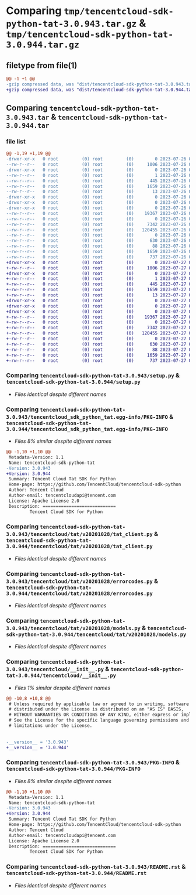 # Comparing `tmp/tencentcloud-sdk-python-tat-3.0.943.tar.gz` & `tmp/tencentcloud-sdk-python-tat-3.0.944.tar.gz`

## filetype from file(1)

```diff
@@ -1 +1 @@
-gzip compressed data, was "dist/tencentcloud-sdk-python-tat-3.0.943.tar", last modified: Wed Jul 26 00:44:21 2023, max compression
+gzip compressed data, was "dist/tencentcloud-sdk-python-tat-3.0.944.tar", last modified: Thu Jul 27 02:23:19 2023, max compression
```

## Comparing `tencentcloud-sdk-python-tat-3.0.943.tar` & `tencentcloud-sdk-python-tat-3.0.944.tar`

### file list

```diff
@@ -1,19 +1,19 @@
-drwxr-xr-x   0 root         (0) root         (0)        0 2023-07-26 00:44:21.000000 tencentcloud-sdk-python-tat-3.0.943/
--rw-r--r--   0 root         (0) root         (0)     1006 2023-07-26 00:44:20.000000 tencentcloud-sdk-python-tat-3.0.943/setup.py
-drwxr-xr-x   0 root         (0) root         (0)        0 2023-07-26 00:44:21.000000 tencentcloud-sdk-python-tat-3.0.943/tencentcloud_sdk_python_tat.egg-info/
--rw-r--r--   0 root         (0) root         (0)        1 2023-07-26 00:44:21.000000 tencentcloud-sdk-python-tat-3.0.943/tencentcloud_sdk_python_tat.egg-info/dependency_links.txt
--rw-r--r--   0 root         (0) root         (0)      445 2023-07-26 00:44:21.000000 tencentcloud-sdk-python-tat-3.0.943/tencentcloud_sdk_python_tat.egg-info/SOURCES.txt
--rw-r--r--   0 root         (0) root         (0)     1659 2023-07-26 00:44:21.000000 tencentcloud-sdk-python-tat-3.0.943/tencentcloud_sdk_python_tat.egg-info/PKG-INFO
--rw-r--r--   0 root         (0) root         (0)       13 2023-07-26 00:44:21.000000 tencentcloud-sdk-python-tat-3.0.943/tencentcloud_sdk_python_tat.egg-info/top_level.txt
-drwxr-xr-x   0 root         (0) root         (0)        0 2023-07-26 00:44:21.000000 tencentcloud-sdk-python-tat-3.0.943/tencentcloud/
-drwxr-xr-x   0 root         (0) root         (0)        0 2023-07-26 00:44:21.000000 tencentcloud-sdk-python-tat-3.0.943/tencentcloud/tat/
-drwxr-xr-x   0 root         (0) root         (0)        0 2023-07-26 00:44:21.000000 tencentcloud-sdk-python-tat-3.0.943/tencentcloud/tat/v20201028/
--rw-r--r--   0 root         (0) root         (0)    19367 2023-07-26 00:44:20.000000 tencentcloud-sdk-python-tat-3.0.943/tencentcloud/tat/v20201028/tat_client.py
--rw-r--r--   0 root         (0) root         (0)        0 2023-07-26 00:44:20.000000 tencentcloud-sdk-python-tat-3.0.943/tencentcloud/tat/v20201028/__init__.py
--rw-r--r--   0 root         (0) root         (0)     7342 2023-07-26 00:44:20.000000 tencentcloud-sdk-python-tat-3.0.943/tencentcloud/tat/v20201028/errorcodes.py
--rw-r--r--   0 root         (0) root         (0)   120455 2023-07-26 00:44:20.000000 tencentcloud-sdk-python-tat-3.0.943/tencentcloud/tat/v20201028/models.py
--rw-r--r--   0 root         (0) root         (0)        0 2023-07-26 00:44:20.000000 tencentcloud-sdk-python-tat-3.0.943/tencentcloud/tat/__init__.py
--rw-r--r--   0 root         (0) root         (0)      630 2023-07-26 00:44:20.000000 tencentcloud-sdk-python-tat-3.0.943/tencentcloud/__init__.py
--rw-r--r--   0 root         (0) root         (0)       88 2023-07-26 00:44:21.000000 tencentcloud-sdk-python-tat-3.0.943/setup.cfg
--rw-r--r--   0 root         (0) root         (0)     1659 2023-07-26 00:44:21.000000 tencentcloud-sdk-python-tat-3.0.943/PKG-INFO
--rw-r--r--   0 root         (0) root         (0)      737 2023-07-26 00:44:20.000000 tencentcloud-sdk-python-tat-3.0.943/README.rst
+drwxr-xr-x   0 root         (0) root         (0)        0 2023-07-27 02:23:19.000000 tencentcloud-sdk-python-tat-3.0.944/
+-rw-r--r--   0 root         (0) root         (0)     1006 2023-07-27 02:23:18.000000 tencentcloud-sdk-python-tat-3.0.944/setup.py
+drwxr-xr-x   0 root         (0) root         (0)        0 2023-07-27 02:23:19.000000 tencentcloud-sdk-python-tat-3.0.944/tencentcloud_sdk_python_tat.egg-info/
+-rw-r--r--   0 root         (0) root         (0)        1 2023-07-27 02:23:19.000000 tencentcloud-sdk-python-tat-3.0.944/tencentcloud_sdk_python_tat.egg-info/dependency_links.txt
+-rw-r--r--   0 root         (0) root         (0)      445 2023-07-27 02:23:19.000000 tencentcloud-sdk-python-tat-3.0.944/tencentcloud_sdk_python_tat.egg-info/SOURCES.txt
+-rw-r--r--   0 root         (0) root         (0)     1659 2023-07-27 02:23:19.000000 tencentcloud-sdk-python-tat-3.0.944/tencentcloud_sdk_python_tat.egg-info/PKG-INFO
+-rw-r--r--   0 root         (0) root         (0)       13 2023-07-27 02:23:19.000000 tencentcloud-sdk-python-tat-3.0.944/tencentcloud_sdk_python_tat.egg-info/top_level.txt
+drwxr-xr-x   0 root         (0) root         (0)        0 2023-07-27 02:23:19.000000 tencentcloud-sdk-python-tat-3.0.944/tencentcloud/
+drwxr-xr-x   0 root         (0) root         (0)        0 2023-07-27 02:23:19.000000 tencentcloud-sdk-python-tat-3.0.944/tencentcloud/tat/
+drwxr-xr-x   0 root         (0) root         (0)        0 2023-07-27 02:23:19.000000 tencentcloud-sdk-python-tat-3.0.944/tencentcloud/tat/v20201028/
+-rw-r--r--   0 root         (0) root         (0)    19367 2023-07-27 02:23:18.000000 tencentcloud-sdk-python-tat-3.0.944/tencentcloud/tat/v20201028/tat_client.py
+-rw-r--r--   0 root         (0) root         (0)        0 2023-07-27 02:23:18.000000 tencentcloud-sdk-python-tat-3.0.944/tencentcloud/tat/v20201028/__init__.py
+-rw-r--r--   0 root         (0) root         (0)     7342 2023-07-27 02:23:18.000000 tencentcloud-sdk-python-tat-3.0.944/tencentcloud/tat/v20201028/errorcodes.py
+-rw-r--r--   0 root         (0) root         (0)   120455 2023-07-27 02:23:19.000000 tencentcloud-sdk-python-tat-3.0.944/tencentcloud/tat/v20201028/models.py
+-rw-r--r--   0 root         (0) root         (0)        0 2023-07-27 02:23:19.000000 tencentcloud-sdk-python-tat-3.0.944/tencentcloud/tat/__init__.py
+-rw-r--r--   0 root         (0) root         (0)      630 2023-07-27 02:23:18.000000 tencentcloud-sdk-python-tat-3.0.944/tencentcloud/__init__.py
+-rw-r--r--   0 root         (0) root         (0)       88 2023-07-27 02:23:19.000000 tencentcloud-sdk-python-tat-3.0.944/setup.cfg
+-rw-r--r--   0 root         (0) root         (0)     1659 2023-07-27 02:23:19.000000 tencentcloud-sdk-python-tat-3.0.944/PKG-INFO
+-rw-r--r--   0 root         (0) root         (0)      737 2023-07-27 02:23:18.000000 tencentcloud-sdk-python-tat-3.0.944/README.rst
```

### Comparing `tencentcloud-sdk-python-tat-3.0.943/setup.py` & `tencentcloud-sdk-python-tat-3.0.944/setup.py`

 * *Files identical despite different names*

### Comparing `tencentcloud-sdk-python-tat-3.0.943/tencentcloud_sdk_python_tat.egg-info/PKG-INFO` & `tencentcloud-sdk-python-tat-3.0.944/tencentcloud_sdk_python_tat.egg-info/PKG-INFO`

 * *Files 8% similar despite different names*

```diff
@@ -1,10 +1,10 @@
 Metadata-Version: 1.1
 Name: tencentcloud-sdk-python-tat
-Version: 3.0.943
+Version: 3.0.944
 Summary: Tencent Cloud Tat SDK for Python
 Home-page: https://github.com/TencentCloud/tencentcloud-sdk-python
 Author: Tencent Cloud
 Author-email: tencentcloudapi@tencent.com
 License: Apache License 2.0
 Description: ============================
         Tencent Cloud SDK for Python
```

### Comparing `tencentcloud-sdk-python-tat-3.0.943/tencentcloud/tat/v20201028/tat_client.py` & `tencentcloud-sdk-python-tat-3.0.944/tencentcloud/tat/v20201028/tat_client.py`

 * *Files identical despite different names*

### Comparing `tencentcloud-sdk-python-tat-3.0.943/tencentcloud/tat/v20201028/errorcodes.py` & `tencentcloud-sdk-python-tat-3.0.944/tencentcloud/tat/v20201028/errorcodes.py`

 * *Files identical despite different names*

### Comparing `tencentcloud-sdk-python-tat-3.0.943/tencentcloud/tat/v20201028/models.py` & `tencentcloud-sdk-python-tat-3.0.944/tencentcloud/tat/v20201028/models.py`

 * *Files identical despite different names*

### Comparing `tencentcloud-sdk-python-tat-3.0.943/tencentcloud/__init__.py` & `tencentcloud-sdk-python-tat-3.0.944/tencentcloud/__init__.py`

 * *Files 1% similar despite different names*

```diff
@@ -10,8 +10,8 @@
 # Unless required by applicable law or agreed to in writing, software
 # distributed under the License is distributed on an "AS IS" BASIS,
 # WITHOUT WARRANTIES OR CONDITIONS OF ANY KIND, either express or implied.
 # See the License for the specific language governing permissions and
 # limitations under the License.
 
 
-__version__ = '3.0.943'
+__version__ = '3.0.944'
```

### Comparing `tencentcloud-sdk-python-tat-3.0.943/PKG-INFO` & `tencentcloud-sdk-python-tat-3.0.944/PKG-INFO`

 * *Files 8% similar despite different names*

```diff
@@ -1,10 +1,10 @@
 Metadata-Version: 1.1
 Name: tencentcloud-sdk-python-tat
-Version: 3.0.943
+Version: 3.0.944
 Summary: Tencent Cloud Tat SDK for Python
 Home-page: https://github.com/TencentCloud/tencentcloud-sdk-python
 Author: Tencent Cloud
 Author-email: tencentcloudapi@tencent.com
 License: Apache License 2.0
 Description: ============================
         Tencent Cloud SDK for Python
```

### Comparing `tencentcloud-sdk-python-tat-3.0.943/README.rst` & `tencentcloud-sdk-python-tat-3.0.944/README.rst`

 * *Files identical despite different names*

